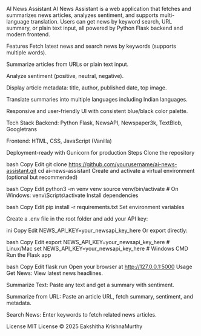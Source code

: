 AI News Assistant
AI News Assistant is a web application that fetches and summarizes news articles, analyzes sentiment, and supports multi-language translation. Users can get news by keyword search, URL summary, or plain text input, all powered by Python Flask backend and modern frontend.

Features
Fetch latest news and search news by keywords (supports multiple words).

Summarize articles from URLs or plain text input.

Analyze sentiment (positive, neutral, negative).

Display article metadata: title, author, published date, top image.

Translate summaries into multiple languages including Indian languages.

Responsive and user-friendly UI with consistent blue/black color palette.

Tech Stack
Backend: Python Flask, NewsAPI, Newspaper3k, TextBlob, Googletrans

Frontend: HTML, CSS, JavaScript (Vanilla)

Deployment-ready with Gunicorn for production
Steps
Clone the repository

bash
Copy
Edit
git clone https://github.com/yourusername/ai-news-assistant.git
cd ai-news-assistant
Create and activate a virtual environment (optional but recommended)

bash
Copy
Edit
python3 -m venv venv
source venv/bin/activate  # On Windows: venv\Scripts\activate
Install dependencies

bash
Copy
Edit
pip install -r requirements.txt
Set environment variables

Create a .env file in the root folder and add your API key:

ini
Copy
Edit
NEWS_API_KEY=your_newsapi_key_here
Or export directly:

bash
Copy
Edit
export NEWS_API_KEY=your_newsapi_key_here  # Linux/Mac
set NEWS_API_KEY=your_newsapi_key_here     # Windows CMD
Run the Flask app

bash
Copy
Edit
flask run
Open your browser at http://127.0.0.1:5000
Usage
Get News: View latest news headlines.

Summarize Text: Paste any text and get a summary with sentiment.

Summarize from URL: Paste an article URL, fetch summary, sentiment, and metadata.

Search News: Enter keywords to fetch related news articles.

License
MIT License © 2025 Eakshitha KrishnaMurthy

